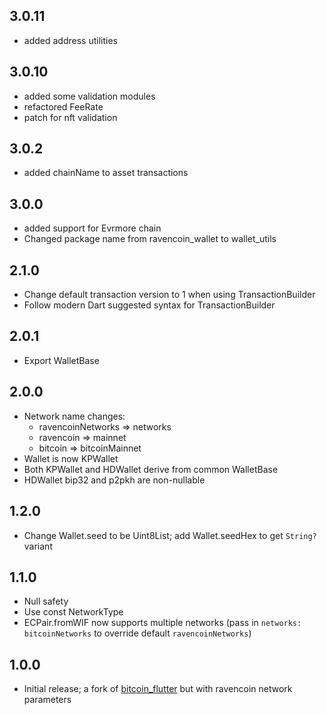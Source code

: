 ## 3.0.11

- added address utilities

## 3.0.10

- added some validation modules
- refactored FeeRate
- patch for nft validation

## 3.0.2

- added chainName to asset transactions

## 3.0.0

- added support for Evrmore chain
- Changed package name from ravencoin_wallet to wallet_utils

## 2.1.0

- Change default transaction version to 1 when using TransactionBuilder
- Follow modern Dart suggested syntax for TransactionBuilder

## 2.0.1
- Export WalletBase

## 2.0.0
- Network name changes:
  - ravencoinNetworks => networks
  - ravencoin => mainnet
  - bitcoin => bitcoinMainnet
- Wallet is now KPWallet
- Both KPWallet and HDWallet derive from common WalletBase
- HDWallet bip32 and p2pkh are non-nullable

## 1.2.0

- Change Wallet.seed to be Uint8List; add Wallet.seedHex to get `String?` variant

## 1.1.0

- Null safety
- Use const NetworkType
- ECPair.fromWIF now supports multiple networks (pass in `networks: bitcoinNetworks` to override default `ravencoinNetworks`)

## 1.0.0

- Initial release; a fork of [bitcoin_flutter](https://github.com/dart-bitcoin/bitcoin_flutter) but with ravencoin network parameters

